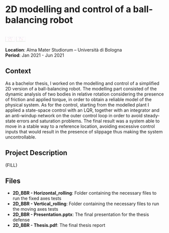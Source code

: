 # 2D modelling and control of a ball-balancing robot

<br>
<img src="./2D_BBR%20-%20Horizontal_rolling/Horizontal_animation.gif" width="30" style="display: inline-block;"> <img src="./2D_BBR%20-%20Vertical_rolling/Vertical_animation.gif" width="30" style="display: inline-block;">
<br>

**Location**: Alma Mater Studiorum – Università di Bologna  
**Period**: Jan 2021 - Jun 2021  

## Context
As a bachelor thesis, I worked on the modelling and control of a simplified 2D version of a ball-balancing robot. The modelling part consisted of the dynamic analysis of two bodies in relative rotation considering the presence of friction and applied torque, in order to obtain a reliable model of the physical system. As for the control, starting from the modelled plant I applied a state-space control with an LQR, together with an integrator and an anti-windup network on the outer control loop in order to avoid steady-state errors and saturation problems. The final result was a system able to move in a stable way to a reference location, avoiding excessive control inputs that would result in the presence of slippage thus making the system uncontrollable.

## Project Description
(FILL) 

## Files
- **2D_BBR - Horizontal_rolling**: Folder containing the necessary files to run the fixed axes tests 
- **2D_BBR - Vertical_rolling**: Folder containing the necessary files to run the moving axes tests
- **2D_BBR - Presentation.pptx**: The final presentation for the thesis defense
- **2D_BBR - Thesis.pdf**: The final thesis report
